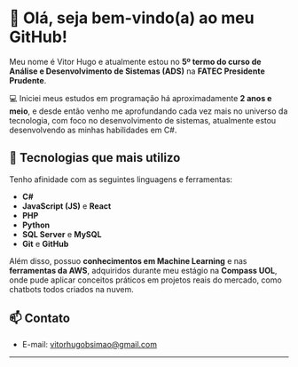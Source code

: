 # 👋 Olá, seja bem-vindo(a) ao meu GitHub!

Meu nome é Vitor Hugo e atualmente estou no **5º termo do curso de Análise e Desenvolvimento de Sistemas (ADS)** na **FATEC Presidente Prudente**.

💻 Iniciei meus estudos em programação há aproximadamente **2 anos e meio**, e desde então venho me aprofundando cada vez mais no universo da tecnologia, com foco no desenvolvimento de sistemas, atualmente estou desenvolvendo as minhas habilidades em C#.

## 🚀 Tecnologias que mais utilizo

Tenho afinidade com as seguintes linguagens e ferramentas:

- **C#**
- **JavaScript (JS)** e **React**
- **PHP**
- **Python**
- **SQL Server** e **MySQL**
- **Git** e **GitHub**

Além disso, possuo **conhecimentos em Machine Learning** e nas **ferramentas da AWS**, adquiridos durante meu estágio na **Compass UOL**, onde pude aplicar conceitos práticos em projetos reais do mercado, como chatbots todos criados na nuvem.

## 📫 Contato

- E-mail: vitorhugobsimao@gmail.com

---


